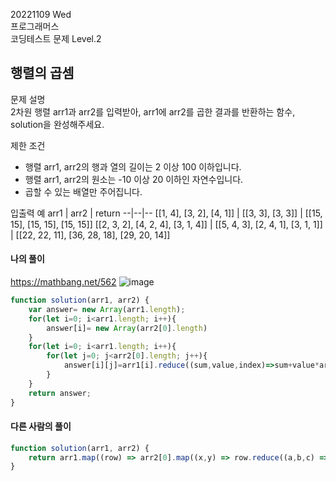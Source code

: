 20221109 Wed  
프로그래머스  
코딩테스트 문제 Level.2  

행렬의 곱셈
---
문제 설명  
2차원 행렬 arr1과 arr2를 입력받아, arr1에 arr2를 곱한 결과를 반환하는 함수, solution을 완성해주세요.  

제한 조건
- 행렬 arr1, arr2의 행과 열의 길이는 2 이상 100 이하입니다.  
- 행렬 arr1, arr2의 원소는 -10 이상 20 이하인 자연수입니다.  
- 곱할 수 있는 배열만 주어집니다.  

입출력 예
arr1 |	arr2 |	return
--|--|--
[[1, 4], [3, 2], [4, 1]] | [[3, 3], [3, 3]] |	[[15, 15], [15, 15], [15, 15]]
[[2, 3, 2], [4, 2, 4], [3, 1, 4]] |	[[5, 4, 3], [2, 4, 1], [3, 1, 1]]	 | [[22, 22, 11], [36, 28, 18], [29, 20, 14]]

#### 나의 풀이
https://mathbang.net/562
![image](https://user-images.githubusercontent.com/97269267/200770637-cda399c4-135f-437b-bf5d-d255df09d553.png)

```jsx
function solution(arr1, arr2) {
    var answer= new Array(arr1.length);
    for(let i=0; i<arr1.length; i++){
        answer[i]= new Array(arr2[0].length)
    }
    for(let i=0; i<arr1.length; i++){
        for(let j=0; j<arr2[0].length; j++){
            answer[i][j]=arr1[i].reduce((sum,value,index)=>sum+value*arr2[index][j],0)
        }
    }
    return answer;
}
```

#### 다른 사람의 풀이
```jsx
function solution(arr1, arr2) {
    return arr1.map((row) => arr2[0].map((x,y) => row.reduce((a,b,c) => a + b * arr2[c][y], 0)))
}
```






